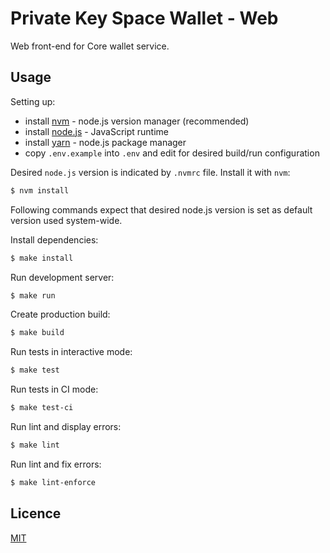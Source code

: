 # Private Key Space Wallet - Web
Web front-end for Core wallet service.

## Usage

Setting up:
  * install [nvm](https://github.com/creationix/nvm) - node.js version manager (recommended)
  * install [node.js](https://nodejs.org/en/) - JavaScript runtime
  * install [yarn](https://yarnpkg.com/) - node.js package manager
  * copy `.env.example` into `.env` and edit for desired build/run configuration

Desired `node.js` version is indicated by `.nvmrc` file.
Install it with `nvm`:
```bash
$ nvm install
```

Following commands expect that desired node.js version is set as default version used system-wide.

Install dependencies:
```bash
$ make install
```

Run development server:
```bash
$ make run
```

Create production build:
```bash
$ make build
```

Run tests in interactive mode:
```bash
$ make test
```

Run tests in CI mode:
```bash
$ make test-ci
```

Run lint and display errors:
```bash
$ make lint
```

Run lint and fix errors:
```bash
$ make lint-enforce
```

## Licence

[MIT](http://en.wikipedia.org/wiki/MIT_License)
